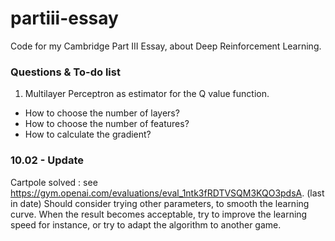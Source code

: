 # partiii-essay
Code for my Cambridge Part III Essay, about Deep Reinforcement Learning.

### Questions & To-do list
1. Multilayer Perceptron as estimator for the Q value function.
  - How to choose the number of layers?
  - How to choose the number of features?
  - How to calculate the gradient?

### 10.02 - Update

Cartpole solved : see https://gym.openai.com/evaluations/eval_1ntk3fRDTVSQM3KQO3pdsA. (last in date)
Should consider trying other parameters, to smooth the learning curve. When the result becomes acceptable, try to improve the learning speed for instance, or try to adapt the algorithm to another game.
